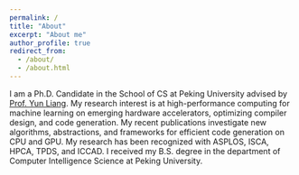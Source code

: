 ```yaml
---
permalink: /
title: "About"
excerpt: "About me"
author_profile: true
redirect_from: 
  - /about/
  - /about.html
---
```


I am a Ph.D. Candidate in the School of CS at Peking University advised by [Prof. Yun Liang](https://ericlyun.github.io/). My research interest is at high-performance computing for machine learning on emerging hardware accelerators, optimizing compiler design, and code generation. My recent publications investigate new algorithms, abstractions, and frameworks for efficient code generation on CPU and GPU. My research has been recognized with ASPLOS, ISCA, HPCA, TPDS, and ICCAD. I received my B.S. degree in the department of Computer Intelligence Science at Peking University.